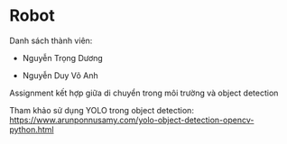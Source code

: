 # Robot
Danh sách thành viên:
  - Nguyễn Trọng Dương
  
  - Nguyễn Duy Võ Anh

Assignment kết hợp giữa di chuyển trong môi trường và object detection

Tham khảo sử dụng YOLO trong object detection: https://www.arunponnusamy.com/yolo-object-detection-opencv-python.html
